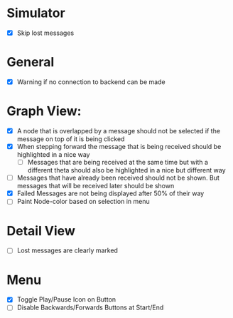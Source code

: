 # Simulator
- [x] Skip lost messages

# General
- [x] Warning if no connection to backend can be made

# Graph View:
- [x] A node that is overlapped by a message should not be selected if the message on top of it is being clicked
- [x] When stepping forward the message that is being received should be highlighted in a nice way
  - [ ] Messages that are being received at the same time but with a different theta should also be highlighted in a nice but different way
- [ ] Messages that have already been received should not be shown. But messages that will be received later should be shown
- [x] Failed Messages are not being displayed after 50% of their way
- [ ] Paint Node-color based on selection in menu

# Detail View
- [ ] Lost messages are clearly marked

# Menu
- [x] Toggle Play/Pause Icon on Button
- [ ] Disable Backwards/Forwards Buttons at Start/End